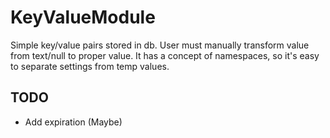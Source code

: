 # KeyValueModule

Simple key/value pairs stored in db. User must manually transform value from text/null to proper value.
It has a concept of namespaces, so it's easy to separate settings from temp values.

## TODO

- Add expiration (Maybe)

